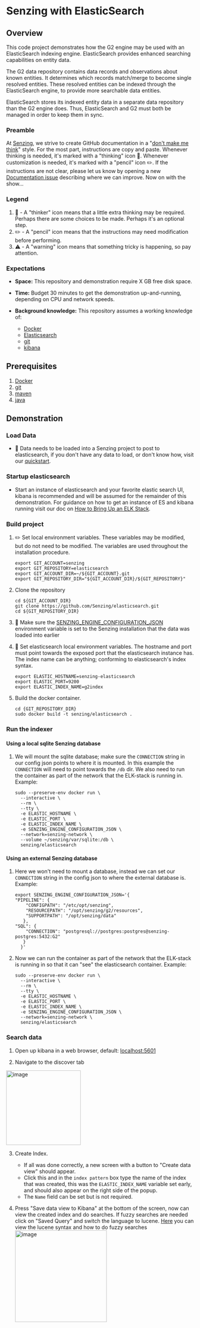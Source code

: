 # Senzing with ElasticSearch

## Overview

This code project demonstrates how the G2 engine may be used with an ElasticSearch indexing engine. ElasticSearch provides enhanced searching capabilities on entity data.

The G2 data repository contains data records and observations about known entities. It determines which records match/merge to become single resolved entities. These resolved entities can be indexed through the ElasticSearch engine, to provide more searchable data entities.

ElasticSearch stores its indexed entity data in a separate data repository than the G2 engine does. Thus, ElasticSearch and G2 must both be managed in order to keep them in sync.

### Preamble

At [Senzing], we strive to create GitHub documentation in a
"[don't make me think]" style. For the most part, instructions are copy and paste.
Whenever thinking is needed, it's marked with a "thinking" icon :thinking:.
Whenever customization is needed, it's marked with a "pencil" icon :pencil2:.
If the instructions are not clear, please let us know by opening a new
[Documentation issue] describing where we can improve. Now on with the show...

### Legend

1. :thinking: - A "thinker" icon means that a little extra thinking may be required.
   Perhaps there are some choices to be made.
   Perhaps it's an optional step.
1. :pencil2: - A "pencil" icon means that the instructions may need modification before performing.
1. :warning: - A "warning" icon means that something tricky is happening, so pay attention.

### Expectations

- **Space:** This repository and demonstration require X GB free disk space.
- **Time:** Budget 30 minutes to get the demonstration up-and-running, depending on CPU and network speeds.
- **Background knowledge:** This repository assumes a working knowledge of:

  - [Docker]
  - [Elasticsearch]
  - [git]
  - [kibana]

## Prerequisites

1. [Docker]
1. [git]
1. [maven]
1. [java]

## Demonstration

### Load Data

- 🤔 Data needs to be loaded into a Senzing project to post to elasticsearch, if you don't have any data to load, or don't know how, visit our [quickstart].

### Startup elasticsearch

- Start an instance of elasticsearch and your favorite elastic search UI, kibana is recommended and will be assumed for the remainder of this demonstration.
  For guidance on how to get an instance of ES and kibana running visit our doc on [How to Bring Up an ELK Stack].

### Build project

1. :pencil2: Set local environment variables. These variables may be modified, but do not need to be modified. The variables are used throughout the installation procedure.

   ```console
   export GIT_ACCOUNT=senzing
   export GIT_REPOSITORY=elasticsearch
   export GIT_ACCOUNT_DIR=~/${GIT_ACCOUNT}.git
   export GIT_REPOSITORY_DIR="${GIT_ACCOUNT_DIR}/${GIT_REPOSITORY}"
   ```

1. Clone the repository
   ```console
   cd ${GIT_ACCOUNT_DIR}
   git clone https://github.com/Senzing/elasticsearch.git
   cd ${GIT_REPOSITORY_DIR}
   ```
1. :thinking: Make sure the [SENZING_ENGINE_CONFIGURATION_JSON] environment variable is set to the Senzing installation that the data was loaded into earlier

1. :thinking: Set elasticsearch local environment variables. The hostname and port must point towards the exposed port that the elasticsearch instance has. The index name can be anything; conforming to elasticsearch's index syntax.

   ```console
   export ELASTIC_HOSTNAME=senzing-elasticsearch
   export ELASTIC_PORT=9200
   export ELASTIC_INDEX_NAME=g2index
   ```

1. Build the docker container.

   ```console
   cd {GIT_REPOSITORY_DIR}
   sudo docker build -t senzing/elasticsearch .
   ```

### Run the indexer

#### Using a local sqlite Senzing database

1. We will mount the sqlite database; make sure the `CONNECTION` string in our config json points to where it is mounted. In this example the `CONNECTION` will need to point towards the `/db` dir. We also need to run the container as part of the network that the ELK-stack is running in. Example:

   ```console
   sudo --preserve-env docker run \
     --interactive \
     --rm \
     --tty \
     -e ELASTIC_HOSTNAME \
     -e ELASTIC_PORT \
     -e ELASTIC_INDEX_NAME \
     -e SENZING_ENGINE_CONFIGURATION_JSON \
     --network=senzing-network \
     --volume ~/senzing/var/sqlite:/db \
     senzing/elasticsearch
   ```

#### Using an external Senzing database

1.  Here we won't need to mount a database, instead we can set our `CONNECTION` string in the config json to where the external database is. Example:

    ```console
    export SENZING_ENGINE_CONFIGURATION_JSON='{
    "PIPELINE": {
        "CONFIGPATH": "/etc/opt/senzing",
        "RESOURCEPATH": "/opt/senzing/g2/resources",
        "SUPPORTPATH": "/opt/senzing/data"
       },
    "SQL": {
        "CONNECTION": "postgresql://postgres:postgres@senzing-postgres:5432:G2"
       }
      }'
    ```

1.  Now we can run the container as part of the network that the ELK-stack is running in so that it can "see" the elasticsearch container. Example:

    ```console
    sudo --preserve-env docker run \
      --interactive \
      --rm \
      --tty \
      -e ELASTIC_HOSTNAME \
      -e ELASTIC_PORT \
      -e ELASTIC_INDEX_NAME \
      -e SENZING_ENGINE_CONFIGURATION_JSON \
      --network=senzing-network \
      senzing/elasticsearch
    ```

### Search data

1. Open up kibana in a web browser, default: [localhost:5601]

2. Navigate to the discover tab

<img width="200" alt="image" src="https://github.com/Senzing/elasticsearch/assets/49598357/b7663a5b-b940-4ca6-b3b6-dc0250a5f3ba">

3. Create Index.

   - If all was done correctly, a new screen with a button to "Create data view" should appear.
   - Click this and in the `index pattern` box type the name of the index that was created, this was the `ELASTIC_INDEX_NAME` variable set early, and should also appear on the right side of the popup.
   - The `Name` field can be set but is not required.

4. Press "Save data view to Kibana" at the bottom of the screen, now can view the created index and do searches. If fuzzy searches are needed click on "Saved Query" and switch the language to lucene. [Here] you can view the lucene syntax and how to do fuzzy searches
   <img width="246" alt="image" src="https://github.com/SamMacy/elasticsearch/assets/49598357/c77b8f8b-6877-4701-9677-511e5aafb81f">

[Docker]: https://github.com/Senzing/knowledge-base/blob/main/WHATIS/docker.md
[Documentation issue]: https://github.com/Senzing/template-python/issues/new?template=documentation_request.md
[don't make me think]: https://github.com/Senzing/knowledge-base/blob/main/WHATIS/dont-make-me-think.md
[Elasticsearch]: https://www.elastic.co/guide/en/elasticsearch/reference/current/install-elasticsearch.html
[git]: https://github.com/Senzing/knowledge-base/blob/main/WHATIS/git.md
[Here]: https://www.elastic.co/guide/en/elasticsearch/reference/8.8/query-dsl-query-string-query.html#query-string-fuzziness
[How to Bring Up an ELK Stack]: https://github.com/Senzing/knowledge-base/blob/main/HOWTO/bring-up-ELK-stack.md
[java]: https://github.com/Senzing/knowledge-base/blob/main/WHATIS/java.md
[kibana]: https://www.elastic.co/guide/en/kibana/current/install.html
[localhost:5601]: http://localhost:5601
[maven]: https://github.com/Senzing/knowledge-base/blob/main/WHATIS/maven.md
[quickstart]: https://senzing.zendesk.com/hc/en-us/articles/115002408867-Quickstart-Guide-
[SENZING_ENGINE_CONFIGURATION_JSON]: https://github.com/Senzing/knowledge-base/blob/main/lists/environment-variables.md#senzing_engine_configuration_json
[Senzing]: https://senzing.com
